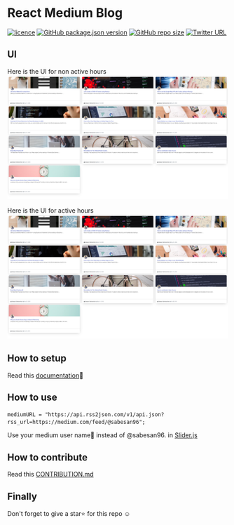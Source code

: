 # React Medium Blog

[![licence](https://img.shields.io/github/license/sabesansathananthan/material-ui-medium-blog)](https://github.com/sabesansathananthan/material-ui-medium-blog/blob/master/.github/LICENSE)
[![GitHub package.json version](https://img.shields.io/github/package-json/v/sabesansathananthan/material-ui-medium-blog)](https://github.com/sabesansathananthan/material-ui-medium-blog)
[![GitHub repo size](https://img.shields.io/github/repo-size/sabesansathananthan/material-ui-medium-blog?color=ff69b4)](https://github.com/sabesansathananthan/material-ui-medium-blog)
[![Twitter URL](https://img.shields.io/twitter/url?style=social&url=https%3A%2F%2Ftwitter.com%2FTheSabesan)](https://twitter.com/intent/tweet?text=Wow,%20I%20used%20material-ui-medium-blog.%20That%20is%20excellent.%20Thank%20you%20@TheSabesan)

## UI

Here is the UI for non active hours
![Image](./docs/post-non-active-hours.png)

Here is the UI for active hours
![Image](./docs/post-non-active-hours.png)

## How to setup

Read this [documentation](./docs/SETUP.md)📝

## How to use

`mediumURL = "https://api.rss2json.com/v1/api.json?rss_url=https://medium.com/feed/@sabesan96";`

Use your medium user name👤 instead of @sabesan96. in [Slider.js](./src/components/Slider.js)

## How to contribute

Read this [CONTRIBUTION.md](./docs/CONTRIBUTION.md)

## Finally

Don't forget to give a star⭐️ for this repo ☺️
